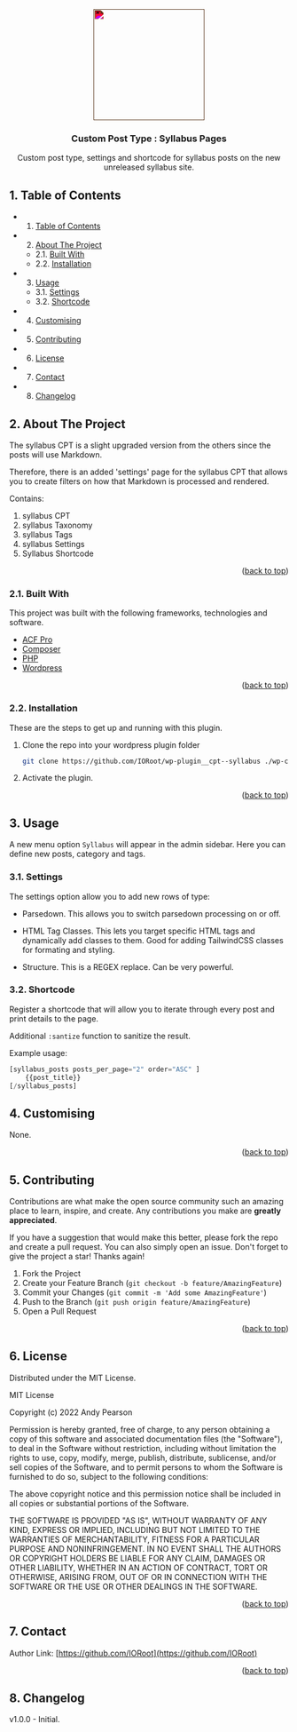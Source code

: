 
<div id="top"></div>

<div align="center">

<div style="filter: invert(96%) sepia(12%) saturate(1589%) hue-rotate(343deg) brightness(98%) contrast(105%);">
<img src="https://cdn.jsdelivr.net/npm/@mdi/svg@6.7.96/svg/post-outline.svg" style="width:200px;"/>
</div>

<h3 align="center">Custom Post Type : Syllabus Pages</h3>

<p align="center">
    Custom post type, settings and shortcode for syllabus posts on the new unreleased syllabus site. 
</p>    
</div>

##  1. <a name='TableofContents'></a>Table of Contents


* 1. [Table of Contents](#TableofContents)
* 2. [About The Project](#AboutTheProject)
	* 2.1. [Built With](#BuiltWith)
	* 2.2. [Installation](#Installation)
* 3. [Usage](#Usage)
	* 3.1. [Settings](#Settings)
	* 3.2. [Shortcode](#Shortcode)
* 4. [Customising](#Customising)
* 5. [Contributing](#Contributing)
* 6. [License](#License)
* 7. [Contact](#Contact)
* 8. [Changelog](#Changelog)


##  2. <a name='AboutTheProject'></a>About The Project

The syllabus CPT is a slight upgraded version from the others since the posts will use Markdown.

Therefore, there is an added 'settings' page for the syllabus CPT that allows you to create filters on how that Markdown is processed and rendered.

Contains:

1. syllabus CPT
1. syllabus Taxonomy
1. syllabus Tags
1. syllabus Settings
1. Syllabus Shortcode

<p align="right">(<a href="#top">back to top</a>)</p>



###  2.1. <a name='BuiltWith'></a>Built With

This project was built with the following frameworks, technologies and software.

* [ACF Pro](https://advancedcustomfields.com/)
* [Composer](https://getcomposer.org/)
* [PHP](https://php.net/)
* [Wordpress](https://wordpress.org/)

<p align="right">(<a href="#top">back to top</a>)</p>



###  2.2. <a name='Installation'></a>Installation

These are the steps to get up and running with this plugin.

1. Clone the repo into your wordpress plugin folder
    ```bash
    git clone https://github.com/IORoot/wp-plugin__cpt--syllabus ./wp-content/plugins/cpt-syllabus
    ```
1. Activate the plugin.


<p align="right">(<a href="#top">back to top</a>)</p>

##  3. <a name='Usage'></a>Usage

A new menu option `Syllabus` will appear in the admin sidebar. Here you can define new posts, category and tags.

###  3.1. <a name='Settings'></a>Settings

The settings option allow you to add new rows of type:

- Parsedown.
This allows you to switch parsedown processing on or off.

- HTML Tag Classes.
This lets you target specific HTML tags and dynamically add classes to them. Good for adding TailwindCSS classes for formating and styling.

- Structure.
This is a REGEX replace. Can be very powerful. 

###  3.2. <a name='Shortcode'></a>Shortcode

Register a shortcode that will allow you to iterate through every post and print details to the page.

Additional `:santize` function to sanitize the result.

Example usage:

```php
[syllabus_posts posts_per_page="2" order="ASC" ]
    {{post_title}}
[/syllabus_posts]
```


##  4. <a name='Customising'></a>Customising

None.

<p align="right">(<a href="#top">back to top</a>)</p>


##  5. <a name='Contributing'></a>Contributing

Contributions are what make the open source community such an amazing place to learn, inspire, and create. Any contributions you make are **greatly appreciated**.

If you have a suggestion that would make this better, please fork the repo and create a pull request. You can also simply open an issue.
Don't forget to give the project a star! Thanks again!

1. Fork the Project
2. Create your Feature Branch (`git checkout -b feature/AmazingFeature`)
3. Commit your Changes (`git commit -m 'Add some AmazingFeature'`)
4. Push to the Branch (`git push origin feature/AmazingFeature`)
5. Open a Pull Request

<p align="right">(<a href="#top">back to top</a>)</p>



##  6. <a name='License'></a>License

Distributed under the MIT License.

MIT License

Copyright (c) 2022 Andy Pearson

Permission is hereby granted, free of charge, to any person obtaining a copy
of this software and associated documentation files (the "Software"), to deal
in the Software without restriction, including without limitation the rights
to use, copy, modify, merge, publish, distribute, sublicense, and/or sell
copies of the Software, and to permit persons to whom the Software is
furnished to do so, subject to the following conditions:

The above copyright notice and this permission notice shall be included in all
copies or substantial portions of the Software.

THE SOFTWARE IS PROVIDED "AS IS", WITHOUT WARRANTY OF ANY KIND, EXPRESS OR
IMPLIED, INCLUDING BUT NOT LIMITED TO THE WARRANTIES OF MERCHANTABILITY,
FITNESS FOR A PARTICULAR PURPOSE AND NONINFRINGEMENT. IN NO EVENT SHALL THE
AUTHORS OR COPYRIGHT HOLDERS BE LIABLE FOR ANY CLAIM, DAMAGES OR OTHER
LIABILITY, WHETHER IN AN ACTION OF CONTRACT, TORT OR OTHERWISE, ARISING FROM,
OUT OF OR IN CONNECTION WITH THE SOFTWARE OR THE USE OR OTHER DEALINGS IN THE
SOFTWARE.

<p align="right">(<a href="#top">back to top</a>)</p>



##  7. <a name='Contact'></a>Contact

Author Link: [https://github.com/IORoot](https://github.com/IORoot)

<p align="right">(<a href="#top">back to top</a>)</p>


##  8. <a name='Changelog'></a>Changelog

v1.0.0 - Initial.
